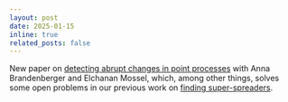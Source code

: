 ```yaml
---
layout: post
date: 2025-01-15
inline: true
related_posts: false
---
```

New paper on [detecting abrupt changes in point processes](https://arxiv.org/abs/2501.08392v1) with Anna Brandenberger and Elchanan Mossel, which, among other things, solves some open problems in our previous work on [finding super-spreaders](https://proceedings.mlr.press/v247/mossel24a).
